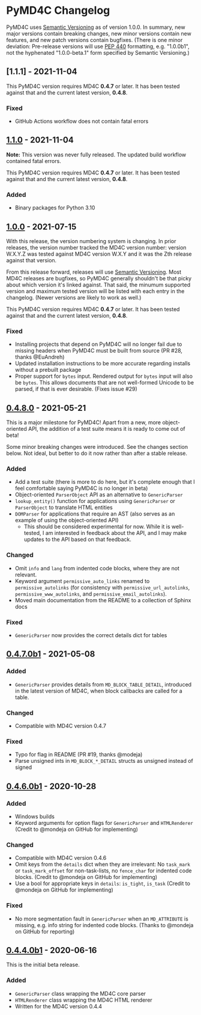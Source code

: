 PyMD4C Changelog
================

PyMD4C uses [Semantic Versioning][semver] as of version 1.0.0. In summary, new
major versions contain breaking changes, new minor versions contain new
features, and new patch versions contain bugfixes. (There is one minor
deviation: Pre-release versions will use [PEP 440][pep440] formatting, e.g.
"1.0.0b1", not the hyphenated "1.0.0-beta.1" form specified by Semantic
Versioning.)

[1.1.1] - 2021-11-04
--------------------

This PyMD4C version requires MD4C **0.4.7** or later. It has been tested
against that and the current latest version, **0.4.8**.

### Fixed

- GitHub Actions workflow does not contain fatal errors

[1.1.0] - 2021-11-04
--------------------

**Note:** This version was never fully released. The updated build workflow
contained fatal errors.

This PyMD4C version requires MD4C **0.4.7** or later. It has been tested
against that and the current latest version, **0.4.8**.

### Added

- Binary packages for Python 3.10

[1.0.0] - 2021-07-15
--------------------

With this release, the version numbering system is changing. In prior releases,
the version number tracked the MD4C version number: version W.X.Y.Z was tested
against MD4C version W.X.Y and it was the Zth release against that version.

From this release forward, releases will use [Semantic Versioning][semver].
Most MD4C releases are bugfixes, so PyMD4C generally shouldn't be that picky
about which version it's linked against. That said, the minumum supported
version and maximum tested version will be listed with each entry in the
changelog. (Newer versions are likely to work as well.)

This PyMD4C version requires MD4C **0.4.7** or later. It has been tested
against that and the current latest version, **0.4.8**.

### Fixed

- Installing projects that depend on PyMD4C will no longer fail due to missing
  headers when PyMD4C must be built from source (PR #28, thanks @EuAndreh)
- Updated installation instructions to be more accurate regarding installs
  without a prebuilt package
- Proper support for `bytes` input. Rendered output for `bytes` input will also
  be `bytes`. This allows documents that are not well-formed Unicode to be
  parsed, if that is ever desirable. (Fixes issue #29)

[0.4.8.0] - 2021-05-21
----------------------

This is a major milestone for PyMD4C! Apart from a new, more object-oriented
API, the addition of a test suite means it is ready to come out of beta!

Some minor breaking changes were introduced. See the changes section below.
Not ideal, but better to do it now rather than after a stable release.

### Added

- Add a test suite (there is more to do here, but it's complete enough that I
  feel comfortable saying PyMD4C is no longer in beta)
- Object-oriented `ParserObject` API as an alternative to `GenericParser`
- `lookup_entity()` function for applications using `GenericParser` or
  `ParserObject` to translate HTML entities
- `DOMParser` for applications that require an AST (also serves as an example
  of using the object-oriented API)
  * This should be considered experimental for now. While it is well-tested, I
    am interested in feedback about the API, and I may make updates to the API
    based on that feedback.

### Changed

- Omit `info` and `lang` from indented code blocks, where they are not
  relevant.
- Keyword argument `permissive_auto_links` renamed to `permissive_autolinks`
  (for consistency with `permissive_url_autolinks`, `permissive_www_autolinks`,
  and `permissive_email_autolinks`).
- Moved main documentation from the README to a collection of Sphinx docs

### Fixed

- `GenericParser` now provides the correct details dict for tables

[0.4.7.0b1] - 2021-05-08
------------------------

### Added

- `GenericParser` provides details from `MD_BLOCK_TABLE_DETAIL`, introduced in
  the latest version of MD4C, when block callbacks are called for a table.

### Changed

- Compatible with MD4C version 0.4.7

### Fixed

- Typo for flag in README (PR #19, thanks @modeja)
- Parse unsigned ints in `MD_BLOCK_*_DETAIL` structs as unsigned instead of
  signed

[0.4.6.0b1] - 2020-10-28
------------------------

### Added

- Windows builds
- Keyword arguments for option flags for `GenericParser` and `HTMLRenderer`
  (Credit to @mondeja on GitHub for implementing)

### Changed

- Compatible with MD4C version 0.4.6
- Omit keys from the `details` dict when they are irrelevant: No `task_mark` or
  `task_mark_offset` for non-task-lists, no `fence_char` for indented code
  blocks. (Credit to @mondeja on GitHub for implementing)
- Use a bool for appropriate keys in `details`: `is_tight`, `is_task` (Credit
  to @mondeja on GitHub for implementing)

### Fixed

- No more segmentation fault in `GenericParser` when an `MD_ATTRIBUTE` is
  missing, e.g. info string for indented code blocks. (Thanks to @mondeja on
  GitHub for reporting)

[0.4.4.0b1] - 2020-06-16
------------------------

This is the initial beta release.

### Added

- `GenericParser` class wrapping the MD4C core parser
- `HTMLRenderer` class wrapping the MD4C HTML renderer
- Written for the MD4C version 0.4.4

[semver]: https://semver.org/
[pep440]: https://www.python.org/dev/peps/pep-0440/#version-scheme

[Unreleased]: https://github.com/dominickpastore/pymd4c/compare/v1.1.0..dev
[1.1.0]: https://github.com/dominickpastore/pymd4c/compare/tag/release-1.0.0..v1.1.0
[1.0.0]: https://github.com/dominickpastore/pymd4c/compare/tag/release-0.4.8.0..v1.0.0
[0.4.8.0]: https://github.com/dominickpastore/pymd4c/compare/tag/release-0.4.7.0b1..v0.4.8.0
[0.4.7.0b1]: https://github.com/dominickpastore/pymd4c/compare/tag/release-0.4.6.0b1..v0.4.7.0b1
[0.4.6.0b1]: https://github.com/dominickpastore/pymd4c/compare/tag/release-0.4.4.0b1..v0.4.6.0b1
[0.4.4.0b1]: https://github.com/dominickpastore/pymd4c/releases/tag/release-0.4.4.0b1
